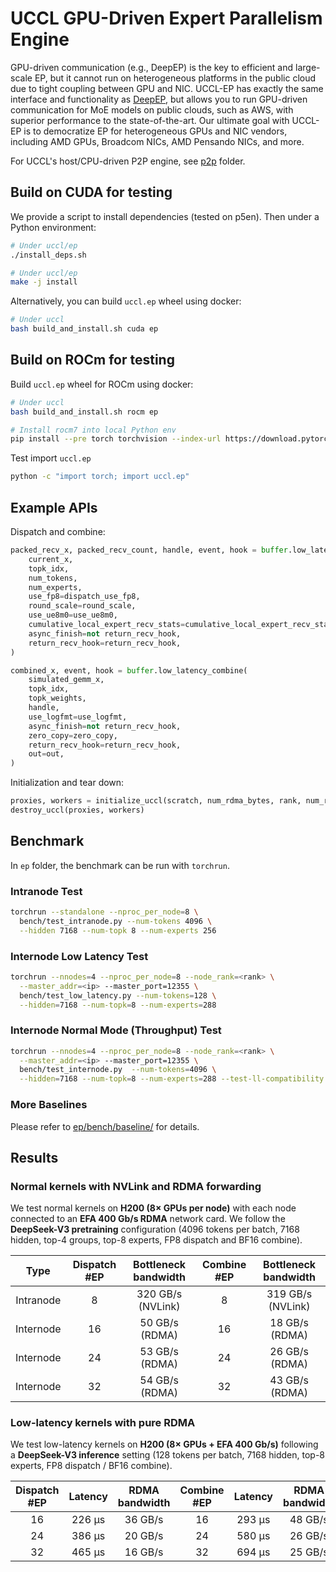 # UCCL GPU-Driven Expert Parallelism Engine

GPU-driven communication (e.g., DeepEP) is the key to efficient and large-scale EP, but it cannot run on heterogeneous platforms in the public cloud due to tight coupling between GPU and NIC. UCCL-EP has exactly the same interface and functionality as [DeepEP](https://github.com/deepseek-ai/DeepEP), but allows you to run GPU-driven communication for MoE models on public clouds, such as AWS, with superior performance to the state-of-the-art. Our ultimate goal with UCCL-EP is to democratize EP for heterogeneous GPUs and NIC vendors, including AMD GPUs, Broadcom NICs, AMD Pensando NICs, and more. 

For UCCL's host/CPU-driven P2P engine, see [p2p](../p2p/) folder.

## Build on CUDA for testing

We provide a script to install dependencies (tested on p5en). Then under a Python environment: 
```bash
# Under uccl/ep
./install_deps.sh

# Under uccl/ep
make -j install
```

Alternatively, you can build `uccl.ep` wheel using docker:
```bash
# Under uccl
bash build_and_install.sh cuda ep
```

## Build on ROCm for testing

Build `uccl.ep` wheel for ROCm using docker:
```bash
# Under uccl
bash build_and_install.sh rocm ep

# Install rocm7 into local Python env
pip install --pre torch torchvision --index-url https://download.pytorch.org/whl/nightly/rocm7.0
```

Test import `uccl.ep`
```bash
python -c "import torch; import uccl.ep"
```

## Example APIs

Dispatch and combine: 
```python
packed_recv_x, packed_recv_count, handle, event, hook = buffer.low_latency_dispatch(
    current_x,
    topk_idx,
    num_tokens,
    num_experts,
    use_fp8=dispatch_use_fp8,
    round_scale=round_scale,
    use_ue8m0=use_ue8m0,
    cumulative_local_expert_recv_stats=cumulative_local_expert_recv_stats,
    async_finish=not return_recv_hook,
    return_recv_hook=return_recv_hook,
)

combined_x, event, hook = buffer.low_latency_combine(
    simulated_gemm_x,
    topk_idx,
    topk_weights,
    handle,
    use_logfmt=use_logfmt,
    async_finish=not return_recv_hook,
    zero_copy=zero_copy,
    return_recv_hook=return_recv_hook,
    out=out,
)
```

Initialization and tear down:
```python
proxies, workers = initialize_uccl(scratch, num_rdma_bytes, rank, num_ranks, group, args.num_experts)
destroy_uccl(proxies, workers)
```

## Benchmark
In `ep` folder, the benchmark can be run with `torchrun`. 

### Intranode Test

```bash
torchrun --standalone --nproc_per_node=8 \
  bench/test_intranode.py --num-tokens 4096 \
  --hidden 7168 --num-topk 8 --num-experts 256
```

### Internode Low Latency Test

```bash
torchrun --nnodes=4 --nproc_per_node=8 --node_rank=<rank> \
  --master_addr=<ip> --master_port=12355 \
  bench/test_low_latency.py --num-tokens=128 \
  --hidden=7168 --num-topk=8 --num-experts=288
```

### Internode Normal Mode (Throughput) Test

```bash
torchrun --nnodes=4 --nproc_per_node=8 --node_rank=<rank> \
  --master_addr=<ip> --master_port=12355 \
  bench/test_internode.py  --num-tokens=4096 \
  --hidden=7168 --num-topk=8 --num-experts=288 --test-ll-compatibility
```

### More Baselines

Please refer to [ep/bench/baseline/](ep/bench/baseline/) for details. 

## Results

### Normal kernels with NVLink and RDMA forwarding

We test normal kernels on **H200 (8× GPUs per node)** with each node connected to an **EFA 400 Gb/s RDMA** network card.
We follow the **DeepSeek-V3 pretraining** configuration (4096 tokens per batch, 7168 hidden, top-4 groups, top-8 experts, FP8 dispatch and BF16 combine).

|   Type    | Dispatch #EP | Bottleneck bandwidth | Combine #EP | Bottleneck bandwidth |
|:---------:|:-------------:|:--------------------:|:------------:|:--------------------:|
| Intranode | 8  | 320 GB/s (NVLink) | 8  | 319 GB/s (NVLink) |
| Internode | 16 | 50 GB/s (RDMA)    | 16 | 18 GB/s (RDMA)    |
| Internode | 24 | 53 GB/s (RDMA)    | 24 | 26 GB/s (RDMA)    |
| Internode | 32 | 54 GB/s (RDMA)    | 32 | 43 GB/s (RDMA)    |

### Low-latency kernels with pure RDMA

We test low-latency kernels on **H200 (8× GPUs + EFA 400 Gb/s)** following a **DeepSeek-V3 inference** setting (128 tokens per batch, 7168 hidden, top-8 experts, FP8 dispatch / BF16 combine).

| Dispatch #EP | Latency | RDMA bandwidth | Combine #EP | Latency | RDMA bandwidth |
|:-------------:|:--------:|:---------------:|:------------:|:--------:|:---------------:|
| 16 | 226 µs | 36 GB/s | 16 | 293 µs | 48 GB/s |
| 24 | 386 µs | 20 GB/s | 24 | 580 µs | 26 GB/s |
| 32 | 465 µs | 16 GB/s | 32 | 694 µs | 25 GB/s |
